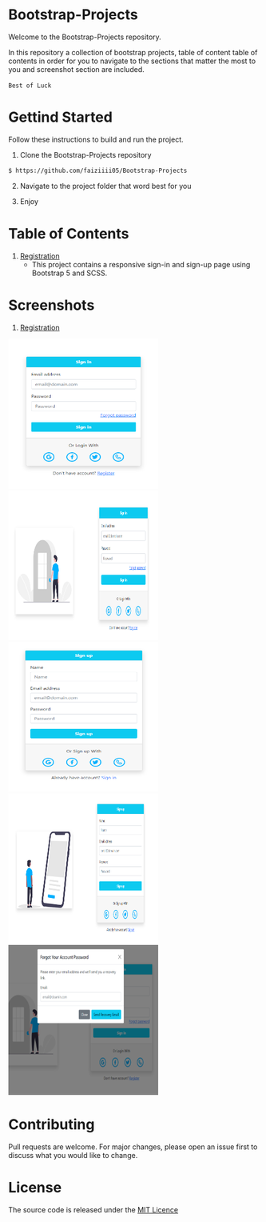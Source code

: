 # Bootstrap-Projects

Welcome to the Bootstrap-Projects repository.

In this repository a collection of bootstrap projects, table of content table of contents in order for you to navigate to the sections that matter the most to you and screenshot section are included.

`Best of Luck`

# Gettind Started

Follow these instructions to build and run the project.

1. Clone the Bootstrap-Projects repository

```sh
$ https://github.com/faiziiii05/Bootstrap-Projects
```

2. Navigate to the project folder that word best for you

3. Enjoy

# Table of Contents

1. [Registration](/Registration/)
   - This project contains a responsive sign-in and sign-up page using Bootstrap 5 and SCSS.

# Screenshots

1. [Registration](/Registration/)

<img src="/screenshots/Registration/mobile_signin.PNG" alt="Mobile Sign in" width="300" height="300"/>

<img src="/screenshots/Registration/desktop_signin.PNG" alt="Desktop Sign in" width="300" height="300"/>

<img src="/screenshots/Registration/mobile_signup.PNG" alt="Mobile Sign up" width="300" height="300"/>

<img src="/screenshots/Registration/desktop_signup.PNG" alt="Desktop Sign up" width="300" height="300"/>

<img src="/screenshots/Registration/forgot_password_model.PNG" alt="Forgot Password Model" width="300" height="300"/>

# Contributing

Pull requests are welcome. For major changes, please open an issue first to discuss what you would like to change.

# License

The source code is released under the [MIT Licence](/LICENSE)
